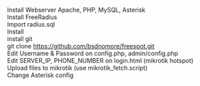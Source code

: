 
Install Webserver Apache, PHP, MySQL, Asterisk  
Install FreeRadius  
Import radius.sql  
Install  
install git   
git clone https://github.com/bsdnomore/freespot.git  
Edit Username & Password  on config.php, admin/config.php  
Edit SERVER_IP, PHONE_NUMBER  on login.html (mikrotik hotspot)  
Upload files to mikrotik (use mikrotik_fetch.script)  
Change Asterisk config  

